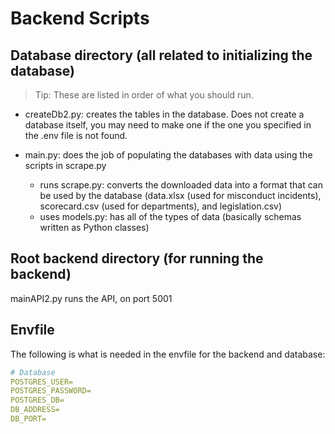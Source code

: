 # Backend Scripts

## Database directory (all related to initializing the database)

> Tip: These are listed in order of what you should run.

- createDb2.py: creates the tables in the database. Does not create a database itself, you may need to make one if the one you specified in the .env file is not found.
- main.py: does the job of populating the databases with data using the scripts in scrape.py

  - runs scrape.py: converts the downloaded data into a format that can be used by the database (data.xlsx (used for misconduct incidents), scorecard.csv (used for departments), and legislation.csv)
  - uses models.py: has all of the types of data (basically schemas written as Python classes)

## Root backend directory (for running the backend)

mainAPI2.py runs the API, on port 5001

## Envfile

The following is what is needed in the envfile for the backend and database:

```yaml
# Database
POSTGRES_USER=
POSTGRES_PASSWORD=
POSTGRES_DB=
DB_ADDRESS=
DB_PORT=
```
